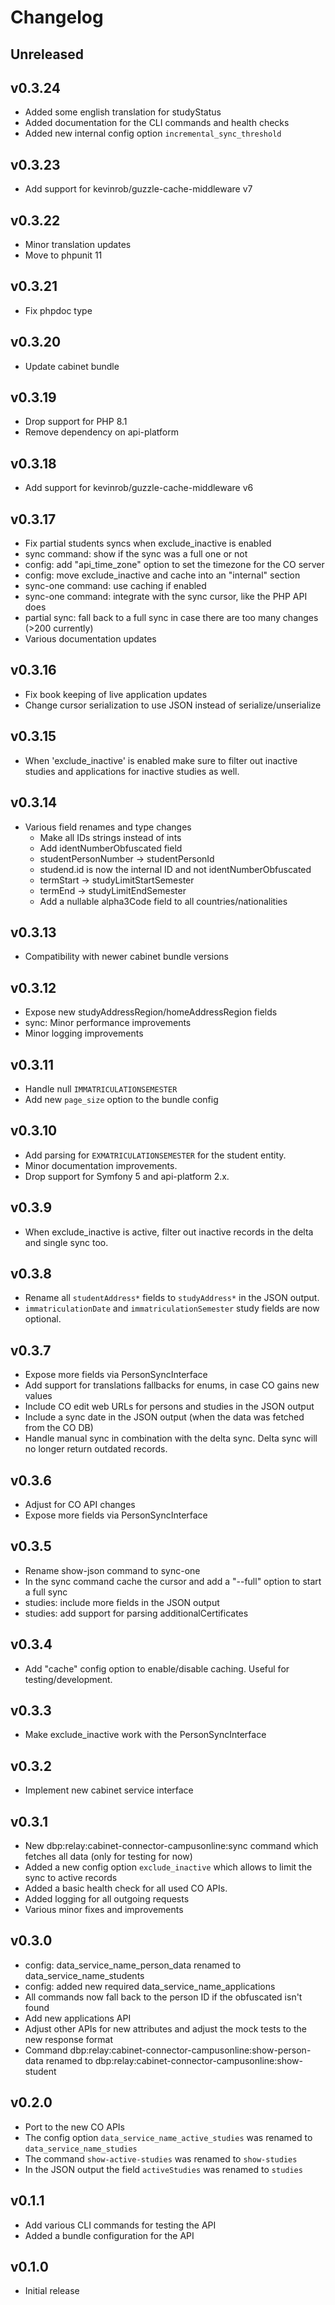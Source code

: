 # Changelog

## Unreleased

## v0.3.24

- Added some english translation for studyStatus
- Added documentation for the CLI commands and health checks
- Added new internal config option `incremental_sync_threshold`

## v0.3.23

- Add support for kevinrob/guzzle-cache-middleware v7

## v0.3.22

- Minor translation updates
- Move to phpunit 11

## v0.3.21

- Fix phpdoc type

## v0.3.20

- Update cabinet bundle

## v0.3.19

- Drop support for PHP 8.1
- Remove dependency on api-platform

## v0.3.18

- Add support for kevinrob/guzzle-cache-middleware v6

## v0.3.17

- Fix partial students syncs when exclude_inactive is enabled
- sync command: show if the sync was a full one or not
- config: add "api_time_zone" option to set the timezone for the CO server
- config: move exclude_inactive and cache into an "internal" section
- sync-one command: use caching if enabled
- sync-one command: integrate with the sync cursor, like the PHP API does
- partial sync: fall back to a full sync in case there are too many changes (>200 currently)
- Various documentation updates

## v0.3.16

- Fix book keeping of live application updates
- Change cursor serialization to use JSON instead of serialize/unserialize

## v0.3.15

- When 'exclude_inactive' is enabled make sure to filter out inactive studies
  and applications for inactive studies as well.

## v0.3.14

- Various field renames and type changes
  - Make all IDs strings instead of ints
  - Add identNumberObfuscated field
  - studentPersonNumber -> studentPersonId
  - studend.id is now the internal ID and not identNumberObfuscated
  - termStart -> studyLimitStartSemester
  - termEnd -> studyLimitEndSemester
  - Add a nullable alpha3Code field to all countries/nationalities

## v0.3.13

- Compatibility with newer cabinet bundle versions

## v0.3.12

- Expose new studyAddressRegion/homeAddressRegion fields
- sync: Minor performance improvements
- Minor logging improvements

## v0.3.11

- Handle null `IMMATRICULATIONSEMESTER`
- Add new `page_size` option to the bundle config

## v0.3.10

- Add parsing for `EXMATRICULATIONSEMESTER` for the student entity.
- Minor documentation improvements.
- Drop support for Symfony 5 and api-platform 2.x.

## v0.3.9

- When exclude_inactive is active, filter out inactive records in the delta and single sync too.

## v0.3.8

- Rename all `studentAddress*` fields to `studyAddress*` in the JSON output.
- `immatriculationDate` and `immatriculationSemester` study fields are now optional.

## v0.3.7

- Expose more fields via PersonSyncInterface
- Add support for translations fallbacks for enums, in case CO gains new values
- Include CO edit web URLs for persons and studies in the JSON output
- Include a sync date in the JSON output (when the data was fetched from the CO DB)
- Handle manual sync in combination with the delta sync. Delta sync will no longer
  return outdated records.

## v0.3.6

- Adjust for CO API changes
- Expose more fields via PersonSyncInterface

## v0.3.5

- Rename show-json command to sync-one
- In the sync command cache the cursor and add a "--full" option to start a full sync
- studies: include more fields in the JSON output
- studies: add support for parsing additionalCertificates

## v0.3.4

- Add "cache" config option to enable/disable caching. Useful for testing/development.

## v0.3.3

- Make exclude_inactive work with the PersonSyncInterface

## v0.3.2

- Implement new cabinet service interface

## v0.3.1

- New dbp:relay:cabinet-connector-campusonline:sync command which fetches all data (only
  for testing for now)
- Added a new config option `exclude_inactive` which allows to limit the sync to active records
- Added a basic health check for all used CO APIs.
- Added logging for all outgoing requests
- Various minor fixes and improvements

## v0.3.0

- config: data_service_name_person_data renamed to data_service_name_students
- config: added new required data_service_name_applications
- All commands now fall back to the person ID if the obfuscated isn't found
- Add new applications API
- Adjust other APIs for new attributes and adjust the mock tests to the new response format
- Command dbp:relay:cabinet-connector-campusonline:show-person-data renamed to
  dbp:relay:cabinet-connector-campusonline:show-student

## v0.2.0

- Port to the new CO APIs
- The config option `data_service_name_active_studies` was renamed to `data_service_name_studies`
- The command `show-active-studies` was renamed to `show-studies`
- In the JSON output the field `activeStudies` was renamed to `studies`

## v0.1.1

- Add various CLI commands for testing the API
- Added a bundle configuration for the API

## v0.1.0

- Initial release

